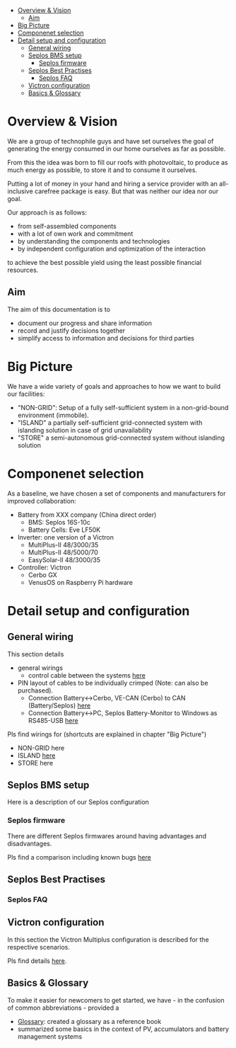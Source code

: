 


- [Overview \& Vision](#overview--vision)
  - [Aim](#aim)
- [Big Picture](#big-picture)
- [Componenet selection](#componenet-selection)
- [Detail setup and configuration](#detail-setup-and-configuration)
  - [General wiring](#general-wiring)
  - [Seplos BMS setup](#seplos-bms-setup)
    - [Seplos firmware](#seplos-firmware)
  - [Seplos Best Practises](#seplos-best-practises)
    - [Seplos FAQ](#seplos-faq)
  - [Victron configuration](#victron-configuration)
  - [Basics \& Glossary](#basics--glossary)

# Overview & Vision

We are a group of technophile guys and have set ourselves the goal of generating the energy consumed in our home ourselves as far as possible.

From this the idea was born to fill our roofs with photovoltaic, to produce as much energy as possible, to store it and to consume it ourselves.

Putting a lot of money in your hand and hiring a service provider with an all-inclusive carefree package is easy. But that was neither our idea nor our goal.

Our approach is as follows:

- from self-assembled components
- with a lot of own work and commitment
- by understanding the components and technologies
- by independent configuration and optimization of the interaction

to achieve the best possible yield using the least possible financial resources.

## Aim

The aim of this documentation is to

- document our progress and share information
- record and justify decisions together
- simplify access to information and decisions for third parties

# Big Picture

We have a wide variety of goals and approaches to how we want to build our facilities:

- "NON-GRID": Setup of a fully self-sufficient system in a non-grid-bound environment (immobile).
- "ISLAND" a partially self-sufficient grid-connected system with islanding solution in case of grid unavailability
- "STORE" a semi-autonomous grid-connected system without islanding solution

# Componenet selection

As a baseline, we have chosen a set of components and manufacturers for improved collaboration:

- Battery from XXX company (China direct order)
  - BMS: Seplos 16S-10c
  - Battery Cells: Eve LF50K
- Inverter: one version of a Victron
  - MultiPlus-II 48/3000/35
  - MultiPlus-II 48/5000/70
  - EasySolar-II 48/3000/35
- Controller: Victron
  - Cerbo GX
  - VenusOS on Raspberry Pi hardware

# Detail setup and configuration

## General wiring

This section details

- general wirings
  - control cable between the systems [here](./wiring/controlcable.md)
- PIN layout of cables to be individually crimped (Note: can also be purchased).
  - Connection Battery<->Cerbo, VE-CAN (Cerbo) to CAN (Battery/Seplos) [here](./wiring/can-vecan.md)
  - Connection Battery<->PC, Seplos Battery-Monitor to Windows as RS485-USB [here](./wiring/rs485-usb.md)

Pls find wirings for (shortcuts are explained in chapter "Big Picture")

- NON-GRID here
- ISLAND [here](./wiring/island.md)
- STORE here

## Seplos BMS setup

Here is a description of our Seplos configuration

### Seplos firmware

There are different Seplos firmwares around having advantages and disadvantages. 

Pls find a comparison including known bugs [here](./configuration/seplos_firmware.md)

## Seplos Best Practises

### Seplos FAQ

## Victron configuration

In this section the Victron Multiplus configuration is described for the respective scenarios.

Pls find details [here](./configuration/victron_mp_array.md).

## Basics & Glossary

To make it easier for newcomers to get started, we have - in the confusion of common abbreviations - provided a

- [Glossary](./basics/glossary.md): created a glossary as a reference book
- summarized some basics in the context of PV, accumulators and battery management systems

